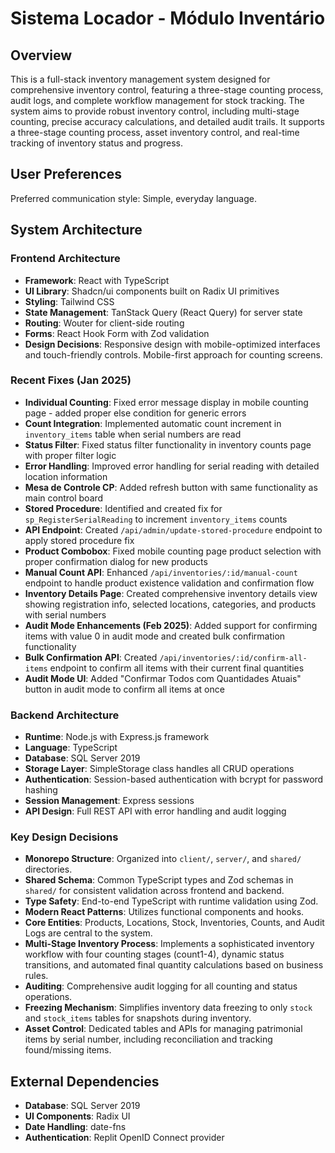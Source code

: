 # Sistema Locador - Módulo Inventário

## Overview

This is a full-stack inventory management system designed for comprehensive inventory control, featuring a three-stage counting process, audit logs, and complete workflow management for stock tracking. The system aims to provide robust inventory control, including multi-stage counting, precise accuracy calculations, and detailed audit trails. It supports a three-stage counting process, asset inventory control, and real-time tracking of inventory status and progress.

## User Preferences

Preferred communication style: Simple, everyday language.

## System Architecture

### Frontend Architecture
- **Framework**: React with TypeScript
- **UI Library**: Shadcn/ui components built on Radix UI primitives
- **Styling**: Tailwind CSS
- **State Management**: TanStack Query (React Query) for server state
- **Routing**: Wouter for client-side routing
- **Forms**: React Hook Form with Zod validation
- **Design Decisions**: Responsive design with mobile-optimized interfaces and touch-friendly controls. Mobile-first approach for counting screens.

### Recent Fixes (Jan 2025)
- **Individual Counting**: Fixed error message display in mobile counting page - added proper else condition for generic errors
- **Count Integration**: Implemented automatic count increment in `inventory_items` table when serial numbers are read
- **Status Filter**: Fixed status filter functionality in inventory counts page with proper filter logic
- **Error Handling**: Improved error handling for serial reading with detailed location information
- **Mesa de Controle CP**: Added refresh button with same functionality as main control board
- **Stored Procedure**: Identified and created fix for `sp_RegisterSerialReading` to increment `inventory_items` counts
- **API Endpoint**: Created `/api/admin/update-stored-procedure` endpoint to apply stored procedure fix
- **Product Combobox**: Fixed mobile counting page product selection with proper confirmation dialog for new products
- **Manual Count API**: Enhanced `/api/inventories/:id/manual-count` endpoint to handle product existence validation and confirmation flow
- **Inventory Details Page**: Created comprehensive inventory details view showing registration info, selected locations, categories, and products with serial numbers
- **Audit Mode Enhancements (Feb 2025)**: Added support for confirming items with value 0 in audit mode and created bulk confirmation functionality
- **Bulk Confirmation API**: Created `/api/inventories/:id/confirm-all-items` endpoint to confirm all items with their current final quantities
- **Audit Mode UI**: Added "Confirmar Todos com Quantidades Atuais" button in audit mode to confirm all items at once

### Backend Architecture
- **Runtime**: Node.js with Express.js framework
- **Language**: TypeScript
- **Database**: SQL Server 2019
- **Storage Layer**: SimpleStorage class handles all CRUD operations
- **Authentication**: Session-based authentication with bcrypt for password hashing
- **Session Management**: Express sessions
- **API Design**: Full REST API with error handling and audit logging

### Key Design Decisions

- **Monorepo Structure**: Organized into `client/`, `server/`, and `shared/` directories.
- **Shared Schema**: Common TypeScript types and Zod schemas in `shared/` for consistent validation across frontend and backend.
- **Type Safety**: End-to-end TypeScript with runtime validation using Zod.
- **Modern React Patterns**: Utilizes functional components and hooks.
- **Core Entities**: Products, Locations, Stock, Inventories, Counts, and Audit Logs are central to the system.
- **Multi-Stage Inventory Process**: Implements a sophisticated inventory workflow with four counting stages (count1-4), dynamic status transitions, and automated final quantity calculations based on business rules.
- **Auditing**: Comprehensive audit logging for all counting and status operations.
- **Freezing Mechanism**: Simplifies inventory data freezing to only `stock` and `stock_items` tables for snapshots during inventory.
- **Asset Control**: Dedicated tables and APIs for managing patrimonial items by serial number, including reconciliation and tracking found/missing items.

## External Dependencies

- **Database**: SQL Server 2019
- **UI Components**: Radix UI
- **Date Handling**: date-fns
- **Authentication**: Replit OpenID Connect provider